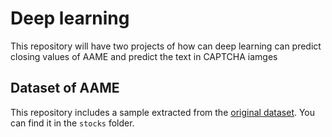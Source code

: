 # Deep learning

This repository will have two projects of how can deep learning can predict closing values of AAME and predict the text in CAPTCHA iamges

## Dataset of AAME

This repository includes a sample extracted from the [original dataset](https://www.kaggle.com/datasets/jacksoncrow/stock-market-dataset).
You can find it in the `stocks` folder.
